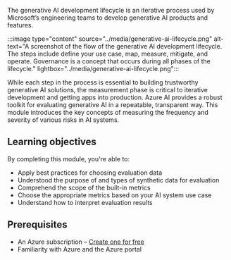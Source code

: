 The generative AI development lifecycle is an iterative process used by Microsoft’s engineering teams to develop generative AI products and features. 

:::image type="content" source="../media/generative-ai-lifecycle.png" alt-text="A screenshot of the flow of the generative AI development lifecycle. The steps include define your use case, map, measure, mitigate, and operate. Governance is a concept that occurs during all phases of the lifecycle." lightbox="../media/generative-ai-lifecycle.png":::

While each step in the process is essential to building trustworthy generative AI solutions, the measurement phase is critical to iterative development and getting apps into production. Azure AI provides a robust toolkit for evaluating generative AI in a repeatable, transparent way. This module introduces the key concepts of measuring the frequency and severity of various risks in AI systems.

## Learning objectives

By completing this module, you're able to:

- Apply best practices for choosing evaluation data
- Understood the purpose of and types of synthetic data for evaluation
- Comprehend the scope of the built-in metrics
- Choose the appropriate metrics based on your AI system use case
- Understand how to interpret evaluation results

## Prerequisites

- An Azure subscription – [Create one for free](https://azure.microsoft.com/free/cognitive-services/)
- Familiarity with Azure and the Azure portal